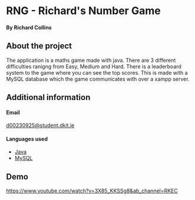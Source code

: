 # RNG - Richard's Number Game
#### By Richard Collins

## About the project
The application is a maths game made with java. There are 3 different difficulties ranigng from Easy, Medium and Hard. There is a leaderboard system to the game where you can 
see the top scores. This is made with a MySQL database which the game communicates with over a xampp server.

## Additional information
#### Email
d00230925@student.dkit.ie
#### Languages used
- [Java](https://www.java.com/)
- [MySQL](https://www.mysql.com/)

## Demo
https://www.youtube.com/watch?v=3X85_KKSSg8&ab_channel=RKEC
